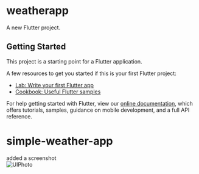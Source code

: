 # weatherapp

A new Flutter project.

## Getting Started

This project is a starting point for a Flutter application.

A few resources to get you started if this is your first Flutter project:

- [Lab: Write your first Flutter app](https://flutter.dev/docs/get-started/codelab)
- [Cookbook: Useful Flutter samples](https://flutter.dev/docs/cookbook)

For help getting started with Flutter, view our
[online documentation](https://flutter.dev/docs), which offers tutorials,
samples, guidance on mobile development, and a full API reference.
# simple-weather-app
added a screenshot </br>
![UIPhoto](https://user-images.githubusercontent.com/66825194/94781741-28eb9a80-03c2-11eb-82d2-00d7419a4f3d.png)
